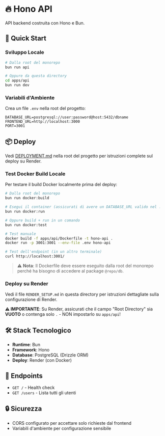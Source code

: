# 🔥 Hono API

API backend costruita con Hono e Bun.

## 🚀 Quick Start

### Sviluppo Locale

```bash
# Dalla root del monorepo
bun run api

# Oppure da questa directory
cd apps/api
bun run dev
```

### Variabili d'Ambiente

Crea un file `.env` nella root del progetto:

```env
DATABASE_URL=postgresql://user:password@host:5432/dbname
FRONTEND_URL=http://localhost:3000
PORT=3001
```

## 📦 Deploy

Vedi [DEPLOYMENT.md](../../DEPLOYMENT.md) nella root del progetto per istruzioni complete sul deploy su Render.

### Test Docker Build Locale

Per testare il build Docker localmente prima del deploy:

```bash
# Dalla root del monorepo
bun run docker:build

# Esegui il container (assicurati di avere un DATABASE_URL valido nel .env)
bun run docker:run

# Oppure build + run in un comando
bun run docker:test

# Test manuale
docker build -f apps/api/Dockerfile -t hono-api .
docker run -p 3001:3001 --env-file .env hono-api

# Test dell'endpoint (in un altro terminale)
curl http://localhost:3001/
```

> ⚠️ **Nota**: Il Dockerfile deve essere eseguito dalla root del monorepo perché ha bisogno di accedere al package `@repo/db`.

### Deploy su Render

Vedi il file `RENDER_SETUP.md` in questa directory per istruzioni dettagliate sulla configurazione di Render.

**⚠️ IMPORTANTE**: Su Render, assicurati che il campo "Root Directory" sia **VUOTO** o contenga solo `.` - NON impostarlo su `apps/api`!

## 🛠️ Stack Tecnologico

- **Runtime**: Bun
- **Framework**: Hono
- **Database**: PostgreSQL (Drizzle ORM)
- **Deploy**: Render (con Docker)

## 📝 Endpoints

- `GET /` - Health check
- `GET /users` - Lista tutti gli utenti

## 🔒 Sicurezza

- CORS configurato per accettare solo richieste dal frontend
- Variabili d'ambiente per configurazione sensibile
